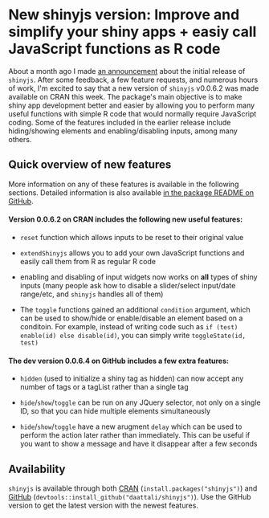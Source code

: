 # New shinyjs version: Improve and simplify your shiny apps + easiy call JavaScript functions as R code

About a month ago I made [an announcement](http://deanattali.com/2015/04/23/shinyjs-r-package/) about the initial release of `shinyjs`. After some feedback, a few feature requests, and numerous hours of work, I'm excited to say that a new version of `shinyjs` v0.0.6.2 was made available on CRAN this week. The package's main objective is to make shiny app development better and easier by allowing you to perform many useful functions with simple R code that would normally require JavaScript coding. Some of the features included in the earlier release include hiding/showing elements and enabling/disabling inputs, among many others. 

## Quick overview of new features

More information on any of these features is available in the following sections. Detailed information is also available [in the package README on GitHub](https://github.com/daattali/shinyjs#readme).

#### Version 0.0.6.2 on CRAN includes the following new useful features:

- `reset` function which allows inputs to be reset to their original value

- `extendShinyjs` allows you to add your own JavaScript functions and easily call them from R as regular R code

- enabling and disabling of input widgets now works on **all** types of shiny inputs (many people ask how to disable a slider/select input/date range/etc, and `shinyjs` handles all of them)

- The `toggle` functions gained an additional `condition` argument, which can be used to show/hide or enable/disable an element based on a conditoin. For example, instead of writing code such as `if (test) enable(id) else disable(id)`, you can simply write `toggleState(id, test)`

#### The dev version 0.0.6.4 on GitHub includes a few extra features:

- `hidden` (used to initialize a shiny tag as hidden) can now accept any number of tags or a tagList rather than a single tag

- `hide`/`show`/`toggle` can be run on any JQuery selector, not only on a single ID, so that you can hide multiple elements simultaneously 

- `hide`/`show`/`toggle` have a new arugment `delay` which can be used to perform the action later rather than immediately. This can be useful if you want to show a message and have it disappear after a few seconds

## Availability

`shinyjs` is available through both [CRAN](http://cran.r-project.org/web/packages/shinyjs/)
(`install.packages("shinyjs")`) and [GitHub](https://github.com/daattali/shinyjs)
(`devtools::install_github("daattali/shinyjs")`). Use the GitHub version to get the latest version with the newest features.
